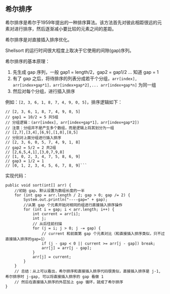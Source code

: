 
## 希尔排序

希尔排序是希尔于1959年提出的一种排序算法。该方法首先对彼此相距很远的元素对进行排序，然后逐渐减小要比较的元素之间的差距。

希尔排序是对直接插入排序优化。

Shellsort 的运行时间很大程度上取决于它使用的间隙(gap)序列。

希尔排序的基本原理：

1. 先生成 gap 序列，一般 gap1 = length/2，gap2 = gap1/2 ... 知道 gap = 1
2. 有了 gap 之后，将待排序的列表分成若干个分组，`arr[index], arr[index+gap*1]，arr[index+gap*2],... arr[index+gap*n]` 为同一组
3. 然后对每个分组，进行插入排序


例如：`[2, 3, 6, 1, 8, 7, 4, 9, 0, 5]`，排序逻辑如下：

```
// [2, 3, 6, 1, 8, 7, 4, 9, 0, 5]
// gap1 = 10/2 = 5 共5组
// 分组逻辑：(arr[index], arr[index+gap*1]，arr[index+gap*2])
// 注意：分组并不是产生多个数组，而是逻辑上将其划分为一组
// [2,7],[3,4],[6,9],[1,0],[8,5]
// 分别对上面分组进行插入排序
// [2, 3, 6, 0, 5, 7, 4, 9, 1, 8]
// gap2 = 5/2 = 2 共2组
// [2,6,5,4,1],[3,0,7,9,8]
// [1, 0, 2, 3, 4, 7, 5, 8, 6, 9]
// gap3 = 1/2 = 1
// [0, 1, 2, 3, 4, 5, 6, 7, 8, 9]```
```

实现代码：

```
public void sort(int[] arr) {
    //初始 gap，默认设置为数组长度的一半
    for (int gap = arr.length / 2; gap > 0; gap /= 2) {
        System.out.println("----gap=" + gap);
        //从第 gap 个元素开始对相同的组进行直接插入排序操作
        for (int i = gap; i < arr.length; i++) {
            int current = arr[i];
            int j;
            // 从后往前扫描
            for (j = i; j > 0; j -= gap) {
                // current 和前面第 gap 个元素对比（和直接插入排序类似，只不过直接插入排序的gap=1）
                if (j - gap < 0 || current >= arr[j - gap]) break;
                arr[j] = arr[j - gap];
            }
            arr[j] = current;
        }
    }
    // 总结：从上可以看出，希尔排序和直接插入排序代码很类似，直接插入排序是 j-1, 希尔排序时 j-gap, 可以将直接插入排序的 gap 看做 1
    // 然后在直接插入排序的外层加上 gap 循环，就成了希尔排序
}
```
